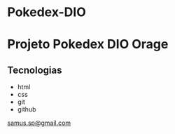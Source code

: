 # Pokedex-DIO
# Projeto Pokedex DIO Orage

## Tecnologias

- html
- css
- git
- github

samus.sp@gmail.com

